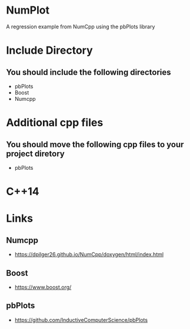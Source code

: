 # NumPlot
A regression example from NumCpp using the pbPlots library 

# Include Directory
## You should include the following directories
* pbPlots
* Boost
* Numcpp

# Additional cpp files
## You should move the following cpp files to your project diretory
* pbPlots

# C++14

# Links
## Numcpp
* https://dpilger26.github.io/NumCpp/doxygen/html/index.html
## Boost
* https://www.boost.org/
## pbPlots
* https://github.com/InductiveComputerScience/pbPlots
